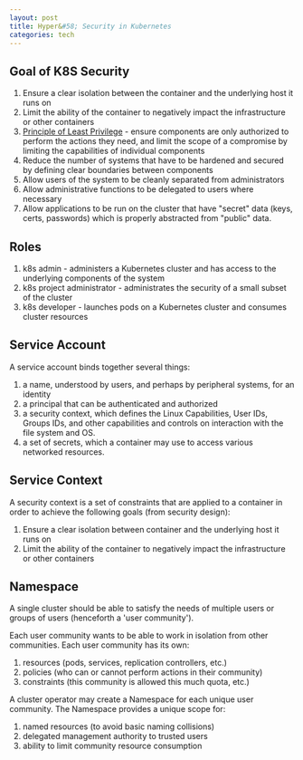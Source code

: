 ```yaml
---
layout: post
title: Hyper&#58; Security in Kubernetes
categories: tech
---
```


## Goal of K8S Security

1. Ensure a clear isolation between the container and the underlying host it runs on
2. Limit the ability of the container to negatively impact the infrastructure or other containers
3. [Principle of Least Privilege](http://en.wikipedia.org/wiki/Principle_of_least_privilege) - ensure components are only authorized to perform the actions they need, and limit the scope of a compromise by limiting the capabilities of individual components
4. Reduce the number of systems that have to be hardened and secured by defining clear boundaries between components
5. Allow users of the system to be cleanly separated from administrators
6. Allow administrative functions to be delegated to users where necessary
7. Allow applications to be run on the cluster that have "secret" data (keys, certs, passwords) which is properly abstracted from "public" data.


## Roles

1. k8s admin - administers a Kubernetes cluster and has access to the underlying components of the system
2. k8s project administrator - administrates the security of a small subset of the cluster
3. k8s developer - launches pods on a Kubernetes cluster and consumes cluster resources

## Service Account

A service account binds together several things:

1. a name, understood by users, and perhaps by peripheral systems, for an identity
2. a principal that can be authenticated and authorized
3. a security context, which defines the Linux Capabilities, User IDs, Groups IDs, and other capabilities and controls on interaction with the file system and OS.
4. a set of secrets, which a container may use to access various networked resources.

## Service Context

A security context is a set of constraints that are applied to a container in order to achieve the following goals (from security design):

1. Ensure a clear isolation between container and the underlying host it runs on
2. Limit the ability of the container to negatively impact the infrastructure or other containers

## Namespace

A single cluster should be able to satisfy the needs of multiple users or groups of users (henceforth a 'user community').

Each user community wants to be able to work in isolation from other communities. Each user community has its own:

1. resources (pods, services, replication controllers, etc.)
2. policies (who can or cannot perform actions in their community)
3. constraints (this community is allowed this much quota, etc.)

A cluster operator may create a Namespace for each unique user community. The Namespace provides a unique scope for:

1. named resources (to avoid basic naming collisions)
2. delegated management authority to trusted users
3. ability to limit community resource consumption


